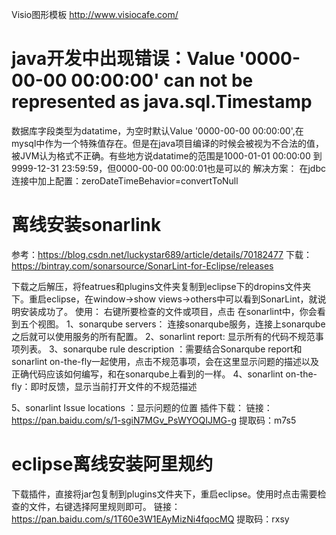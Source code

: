 Visio图形模板
http://www.visiocafe.com/

# java开发中出现错误：Value '0000-00-00 00:00:00' can not be represented as java.sql.Timestamp  
数据库字段类型为datatime，为空时默认Value '0000-00-00 00:00:00',在mysql中作为一个特殊值存在。但是在java项目编译的时候会被视为不合法的值，被JVM认为格式不正确。有些地方说datatime的范围是1000-01-01 00:00:00 到 9999-12-31 23:59:59，但0000-00-00 00:00:01也是可以的
解决方案：
在jdbc连接中加上配置：zeroDateTimeBehavior=convertToNull

# 离线安装sonarlink
参考：https://blog.csdn.net/luckystar689/article/details/70182477
下载： https://bintray.com/sonarsource/SonarLint-for-Eclipse/releases

下载之后解压，将featrues和plugins文件夹复制到eclipse下的dropins文件夹下。重启eclipse，在window->show views->others中可以看到SonarLint，就说明安装成功了。
使用：
右键所要检查的文件或项目，点击
在sonarlint中，你会看到五个视图。
1、sonarqube servers：
连接sonarqube服务，连接上sonarqube之后就可以使用服务的所有配置。
2、sonarlint report: 显示所有的代码不规范事项列表。
3、sonarqube rule description ：需要结合Sonarqube report和 sonarlint on-the-fly一起使用，点击不规范事项，会在这里显示问题的描述以及正确代码应该如何编写，和在sonarqube上看到的一样。
4、sonarlint on-the-fly：即时反馈，显示当前打开文件的不规范描述

5、sonarlint Issue locations ：显示问题的位置
插件下载：
链接：https://pan.baidu.com/s/1-sgiN7MGv_PsWYOQIJMG-g 
提取码：m7s5 

# eclipse离线安装阿里规约
下载插件，直接将jar包复制到plugins文件夹下，重启eclipse。使用时点击需要检查的文件，右键选择阿里规则即可。
链接：https://pan.baidu.com/s/1T60e3W1EAyMizNi4fqocMQ 
提取码：rxsy 


